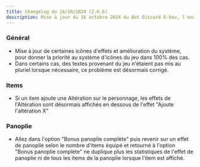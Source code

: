 ```yaml
---
title: Changelog du 16/10/2024 (2.6.6)
description: Mise à jour du 16 octobre 2024 du Bot Discord E-bou, l'encyclopédie DOFUS la plus complète sur Discord.
---
```


### Général
- Mise à jour de certaines icônes d'effets et amélioration du système, pour donner la priorité au système d'icônes du jeu dans 100% des cas.
- Dans certains cas, des textes provenant du jeu n'étaient pas mis au pluriel lorsque nécessaire, ce problème est désormais corrigé.
### Items
- Si un item ajoute une Altération sur le personnage, les effets de l'Altération sont désormais affichés en dessous de l'effet "Ajoute l'altération X"
### Panoplie
- Allez dans l'option "Bonus panoplie complète" puis revenir sur un effet de panoplie selon le nombre d'items équipé et retourné à l'option "Bonus panoplie complète" ne duplique plus les statistiques de l'effet de panoplie ni de tous les items de la panoplie lorsque l'item est affiché.